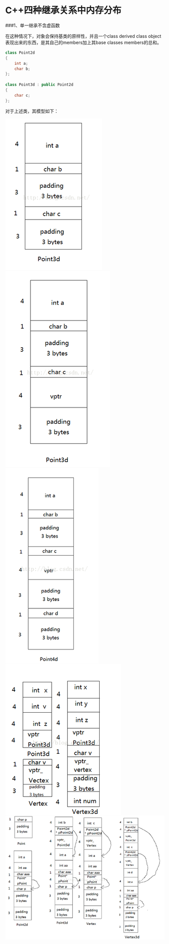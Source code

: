 # C++四种继承关系中内存分布


###1、单一继承不含虚函数

在这种情况下，对象会保持基类的原样性，并且一个class derived class object表现出来的东西，是其自己的members加上其base classes members的总和。


```cpp
class Point2d  
{  
    int a;  
    char b;  
};  
  
class Point3d : public Point2d  
{  
    char c;  
};  
```

对于上述类，其模型如下：

![](images/20160907170721505.png)
![](images/20160907172519996.png)
![](images/20160907173017067.png)
![](images/20160908193138438.png)
![](images/20160909102740041.png)
